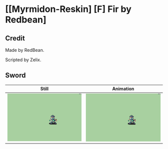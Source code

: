 # [\[Myrmidon-Reskin\] \[F\] Fir by Redbean]

## Credit

Made by RedBean. 

Scripted by Zelix.

## Sword

| Still | Animation |
| :---: | :-------: |
| ![Sword still](./Sword_000.png) | ![Sword animation](./Sword.gif) |
